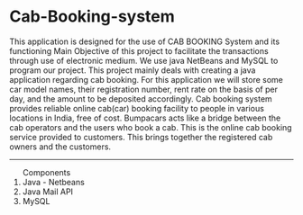 # Cab-Booking-system

<p> This application is designed for the use of CAB BOOKING System and its functioning Main Objective of this project to facilitate the transactions through use of electronic medium. We use java NetBeans and MySQL to program our project. This project mainly deals with creating a java application regarding cab booking. For this application we will store some car model names, their registration number, rent rate on the basis of per day, and the amount to be deposited accordingly. Cab booking system provides reliable online cab(car) booking facility to people in various locations in India, free of cost. Bumpacars acts like a bridge between the cab operators and the users who book a cab. This is the online cab booking service provided to customers. This brings together the registered cab owners and the customers.</p>
<hr>
<ol>
Components
<br>
<li> Java - Netbeans </li>
<li> Java Mail API </li>
<li> MySQL </li>
